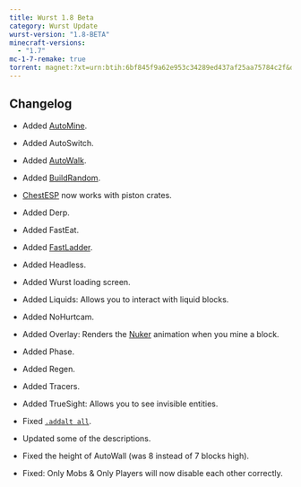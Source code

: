 ```yaml
---
title: Wurst 1.8 Beta
category: Wurst Update
wurst-version: "1.8-BETA"
minecraft-versions:
  - "1.7"
mc-1-7-remake: true
torrent: magnet:?xt=urn:btih:6bf845f9a62e953c34289ed437af25aa75784c2f&dn=Wurst%201.8-BETA%20REMAKE&tr=udp%3a%2f%2ftracker.opentrackr.org%3a1337%2fannounce&tr=udp%3a%2f%2f9.rarbg.com%3a2810%2fannounce&tr=udp%3a%2f%2fopen.tracker.cl%3a1337%2fannounce&tr=udp%3a%2f%2fexodus.desync.com%3a6969%2fannounce&tr=udp%3a%2f%2ftracker.openbittorrent.com%3a6969%2fannounce&tr=http%3a%2f%2fopenbittorrent.com%3a80%2fannounce&tr=udp%3a%2f%2fwww.torrent.eu.org%3a451%2fannounce&tr=udp%3a%2f%2fvibe.sleepyinternetfun.xyz%3a1738%2fannounce&tr=udp%3a%2f%2ftracker2.dler.org%3a80%2fannounce&tr=udp%3a%2f%2ftracker.torrent.eu.org%3a451%2fannounce&tr=udp%3a%2f%2ftracker.tiny-vps.com%3a6969%2fannounce&tr=udp%3a%2f%2ftracker.srv00.com%3a6969%2fannounce&tr=udp%3a%2f%2ftracker.pomf.se%3a80%2fannounce&tr=http%3a%2f%2ftracker.openbittorrent.com%3a80%2fannounce&tr=udp%3a%2f%2ftracker.ololosh.space%3a6969%2fannounce&tr=udp%3a%2f%2ftracker.moeking.me%3a6969%2fannounce&tr=udp%3a%2f%2fretracker.netbynet.ru%3a2710%2fannounce&tr=udp%3a%2f%2fopentor.org%3a2710%2fannounce&tr=udp%3a%2f%2fopen.stealth.si%3a80%2fannounce
---
```

## Changelog

- Added [AutoMine](https://wurst.wiki/automine).

- Added AutoSwitch.

- Added [AutoWalk](https://wurst.wiki/autowalk).

- Added [BuildRandom](https://wurst.wiki/buildrandom).

- [ChestESP](https://wurst.wiki/chestesp) now works with piston crates.

- Added Derp.

- Added FastEat.

- Added [FastLadder](https://wurst.wiki/fastladder).

- Added Headless.

- Added Wurst loading screen.

- Added Liquids: Allows you to interact with liquid blocks.

- Added NoHurtcam.

- Added Overlay: Renders the [Nuker](https://wurst.wiki/nuker) animation when you mine a block.

- Added Phase.

- Added Regen.

- Added Tracers.

- Added TrueSight: Allows you to see invisible entities.

- Fixed [`.addalt all`](https://wurst.wiki/cmd/addalt).

- Updated some of the descriptions.

- Fixed the height of AutoWall (was 8 instead of 7 blocks high).

- Fixed: Only Mobs & Only Players will now disable each other correctly.
